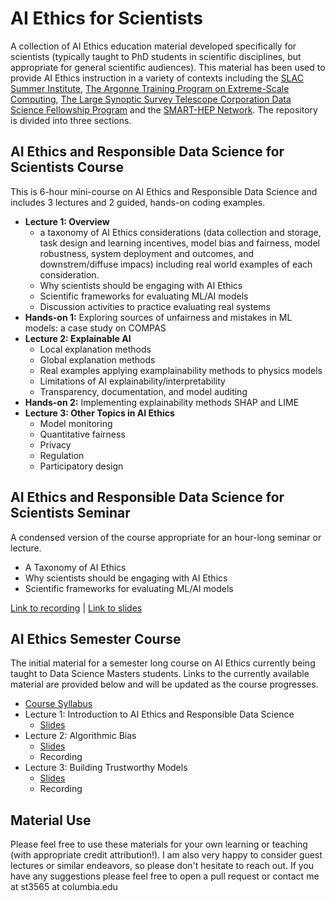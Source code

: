 # AI Ethics for Scientists
A collection of AI Ethics education material developed specifically for scientists (typically taught to PhD students in scientific disciplines, but appropriate for general scientific audiences). This material has been used to provide AI Ethics instruction in a variety of contexts including the [SLAC Summer Institute](https://indico.slac.stanford.edu/event/7540/), [The Argonne Training Program on Extreme-Scale Computing](https://extremecomputingtraining.anl.gov/agenda-2023/#Track-8), [The Large Synoptic Survey Telescope Corporation Data Science Fellowship Program](https://github.com/LSSTC-DSFP/LSSTC-DSFP-Sessions/tree/main/Sessions/Session17) and the [SMART-HEP Network](https://www.smarthep.org/). The repository is divided into three sections. 

## AI Ethics and Responsible Data Science for Scientists Course
This is 6-hour mini-course on AI Ethics and Responsible Data Science and includes 3 lectures and 2 guided, hands-on coding examples. 
* **Lecture 1: Overview**
  * a taxonomy of AI Ethics considerations (data collection and storage, task design and learning incentives, model bias and fairness, model robustness, system deployment and outcomes, and downstrem/diffuse impacs) including real world examples of each consideration.
  *  Why scientists should be engaging with AI Ethics
  *  Scientific frameworks for evaluating ML/AI models
  *  Discussion activities to practice evaluating real systems
*  **Hands-on 1:** Exploring sources of unfairness and mistakes in ML models: a case study on COMPAS
*  **Lecture 2: Explainable AI**
   * Local explanation methods
   * Global explanation methods
   * Real examples applying examplainability methods to physics models
   * Limitations of AI explainability/interpretability
   * Transparency, documentation, and model auditing
* **Hands-on 2:** Implementing explainability methods SHAP and LIME
* **Lecture 3: Other Topics in AI Ethics**
  * Model monitoring
  * Quantitative fairness
  * Privacy
  * Regulation
  * Participatory design
 
## AI Ethics and Responsible Data Science for Scientists Seminar
A condensed version of the course appropriate for an hour-long seminar or lecture.
* A Taxonomy of AI Ethics
* Why scientists should be engaging with AI Ethics
* Scientific frameworks for evaluating ML/AI models

[Link to recording](https://stanford.zoom.us/rec/play/dg81zvl76rVk279hjWXsQYRS7wgNadCkHA6NXLARSTyvWuV3pqL4eUS3Nz438l-Z7jOdVm03UZbb_JJ1.NzHUXx54pjO5bdxu) | [Link to slides](https://docs.google.com/presentation/d/1dnFWhdbemU_llBrLmH3KAExF5Cef0XkjjCmQ1igMQJM/edit?usp=sharing)

## AI Ethics Semester Course
The initial material for a semester long course on AI Ethics currently being taught to Data Science Masters students. Links to the currently available material are provided below and will be updated as the course progresses. 
* [Course Syllabus](https://docs.google.com/document/d/11O3vbuKSMDAeb5MQN5G_SovuEDzlMFWC2nmKy3XcH8Q/edit?usp=sharing)
* Lecture 1: Introduction to AI Ethics and Responsible Data Science
  * [Slides](https://docs.google.com/presentation/d/1wazcYDA2vLVe5eQ8T2eSQmNN1EQt22ESX9prlnhwCAs/edit?usp=drive_link)
* Lecture 2: Algorithmic Bias
  * [Slides](https://docs.google.com/presentation/d/1ddb4oyG6-u_UguEUMd-d-fY9yqPHnttZ-86s9jxuyP8/edit?usp=drive_link)
  * Recording
* Lecture 3: Building Trustworthy Models
  * [Slides](https://docs.google.com/presentation/d/1ugBo42GRFR4kav7q2F9mb532QH0oisa1KGkDCPwQhmU/edit?usp=drive_link)
  * Recording

## Material Use
Please feel free to use these materials for your own learning or teaching (with appropriate credit attribution!). I am also very happy to consider guest lectures or similar endeavors, so please don't hesitate to reach out. If you have any suggestions please feel free to open a pull request or contact me at st3565 at columbia.edu
